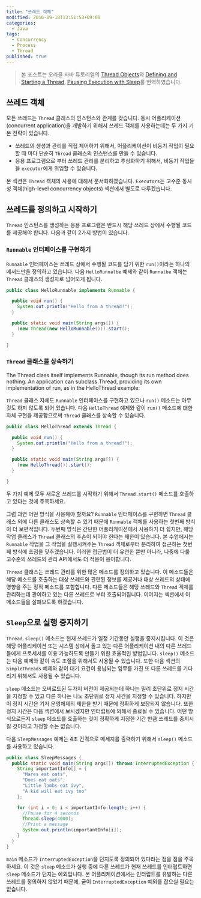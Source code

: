 ```yaml
---
title: "쓰레드 객체"
modified: 2016-09-18T13:51:53+09:00
categories: 
  - Java
tags:
  - Concurrency
  - Process
  - Thread
published: true
---
```


> 본 포스트는 오라클 자바 튜토리얼의 [Thread Objects](https://docs.oracle.com/javase/tutorial/essential/concurrency/threads.html)와 [Defining and Starting a Thread](https://docs.oracle.com/javase/tutorial/essential/concurrency/runthread.html), [Pausing Execution with Sleep](https://docs.oracle.com/javase/tutorial/essential/concurrency/sleep.html)를 번역하였습니다.


## 쓰레드 객체

모든 쓰레드는 `Thread` 클래스의 인스턴스와 관계를 갖습니다.
동시 어플리케이션(concurrent application)을 개발하기 위해서 쓰레드 객체를 사용하는데는 두 가지 기본 전략이 있습니다.

- 쓰레드의 생성과 관리를 직접 제어하기 위해서, 어플리케이션이 비동기 작업이 필요할 때 마다 단순히 `Thread` 클래스의 인스턴스를 만들 수 있습니다.
- 응용 프로그램으로 부터 쓰레드 관리를 분리하고 추상화하기 위해서, 비동기 작업들을 `executor`에게 위임할 수 있습니다.

본 섹션은 `Thread` 객체의 사용에 대해서 문서화하겠습니다.
`Executors`는 고수준 동시성 객체(high-level concurrency objects) 섹션에서 별도로 다루겠습니다.


## 쓰레드를 정의하고 시작하기

`Thread` 인스턴스를 생성하는 응용 프로그램은 반드시 해당 쓰레드 상에서 수행될 코드를 제공해야 합니다.
다음과 같이 2가지 방법이 있습니다.


### `Runnable` 인터페이스를 구현하기

`Runnable` 인터페이스는 쓰레드 상에서 수행될 코드를 담기 위한 `run()`이라는 하나의 메서드만을 정의하고 있습니다.
다음 `HelloRunnalbe` 예제와 같이 `Runnalbe` 객체는 `Thread` 클래스의 생성자로 넘어오게 됩니다.

```java
public class HelloRunnable implements Runnable {

  public void run() {
    System.out.println("Hello from a thread!");
  }

  public static void main(String args[]) {
    (new Thread(new HelloRunnable())).start();
  }

}
```


### `Thread` 클래스를 상속하기

The Thread class itself implements Runnable, though its run method does nothing. An application can subclass Thread, providing its own implementation of run, as in the HelloThread example:

`Thread` 클래스 자체도 `Runnable` 인터페이스를 구현하고 있으나 `run()` 메소드는 아무 것도 하지 않도록 되어 있습니다.
다음 `HelloThread` 예제와 같이 `run()` 메소드에 대한 자체 구현을 제공함으로써 `Thread` 클래스를 상속할 수 있습니다.

```java
public class HelloThread extends Thread {

  public void run() {
    System.out.println("Hello from a thread!");
  }

  public static void main(String args[]) {
    (new HelloThread()).start();
  }

}
```


두 가지 예제 모두 새로운 쓰레드를 시작하기 위해서 `Thread.start()` 메소드를 호출하고 있다는 것에 주목하세요.

그럼 과연 어떤 방식을 사용해야 할까요? 
`Runnable` 인터페이스를 구현하면 `Thread` 클래스 외에 다른 클래스도 상속할 수 있기 때문에 `Runnable` 객체를 사용하는 첫번째 방식이 더 보편적입니다. 
두번째 방식은 간단한 어플리케이션에서 사용하기 더 쉽지만, 해당 작업 클래스가 `Thread` 클래스의 후손이 되어야 한다는 제한이 있습니다.
본 수업에서는 `Runnable` 작업을 그 작업을 실행시켜주는 `Thread` 객체로부터 분리하여 접근하는 첫번째 방식에 초점을 맞추겠습니다.
이러한 접근법이 더 유연한 뿐만 아니라, 나중에 다룰 고수준의 쓰레드의 관리 API에서도 더 적용이 용이합니다.

`Thread` 클래스는 쓰레드 관리를 위한 많은 메소드를 정의하고 있습니다. 
이 메소드들은 해당 메소드를 호출하는 대상 쓰레드와 관련된 정보를 제공거나 대상 쓰레드의 상태에 영향을 주는 정적 메소드를 포함합니다.
다른 메소드들은 해당 쓰레드와 `Thread` 객체를 관리하는데 관여하고 있는 다른 쓰레드로 부터 호출되어집니다.
이어지는 섹션에서 이 메소드들을 살펴보도록 하겠습니다.


## `Sleep`으로 실행 중지하기

`Thread.sleep()` 메소드는 현재 쓰레드가 일정 기간동안 실행을 중지시킵니다.
이 것은 해당 어플리케이션 또는 시스템 상에서 돌고 있는 다른 어플리케이션 내의 다른 쓰레드들에게 프로세서를 이용 가능하도록 만들기 위한 효율적인 방법입니다.
`sleep()` 메소드는 다음 예제와 같이 속도 조절을 위해서도 사용될 수 있습니다.
또한 다음 섹션의 `SimpleThreads` 예제와 같이 대기 요건이 용납되는 임무를 가진 또 다른 쓰레드를 기다리기 위해서도 사용될 수 있습니다.

`sleep` 메소드는 오버로드된 두가지 버전이 제공되는데 하나는 밀리 초단위로 정지 시간을 지정할 수 있고 다른 하나는 나노 초단위로 정지 사간을 지정할 수 있습니다.
하지만 이 정지 시간은 기저 운영체제의 제한을 받기 때문에 정확하게 보장되지 않습니다. 
또한 정지 시간은 다음 섹션에서 보시겠지만 인터럽트에 의해서 종료될 수 있습니다.
어떤 방식으로든지 `sleep` 메소드를 호출하는 것이 정확하게 지정한 기간 만큼 쓰레드를 중지시킬 것이라고 가정할 수는 없습니다.

다음 `SleepMessages` 예제는 4초 간격으로 메세지를 출력하기 위해서 `sleep()` 메소드를 사용하고 있습니다.

```java
public class SleepMessages {
  public static void main(String args[]) throws InterruptedException {
    String importantInfo[] = {
      "Mares eat oats",
      "Does eat oats",
      "Little lambs eat ivy",
      "A kid will eat ivy too"
    };

    for (int i = 0; i < importantInfo.length; i++) {
      //Pause for 4 seconds
      Thread.sleep(4000);
      //Print a message
      System.out.println(importantInfo[i]);
    }
  }
}
```

`main` 메소드가 `InterruptedException`을 던지도록 정의되어 있다라는 점을 점을 주목하세요.
이 것은 `sleep` 메소드가 실행 중에 다른 쓰레드가 현재 쓰레드를 인터럽트하면 `sleep` 메소드가 던지는 예외입니다.
본 어플리케이션에서는 인터럽트를 유발하는 다른 쓰레드를 정의하지 않았기 때문에, 굳이 `InterruptedException` 예외를 잡으실 필요는 없습니다.
